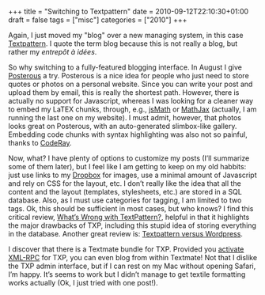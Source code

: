 +++
title = "Switching to Textpattern"
date = 2010-09-12T22:10:30+01:00
draft = false
tags = ["misc"]
categories = ["2010"]
+++

Again, I just moved my "blog" over a new managing system, in this case [Textpattern](http://textpattern.com/). I quote the term blog because this is not really a blog, but rather my *entrepôt à idées*.

<!--more-->

So why switching to a fully-featured blogging interface. In August I give [Posterous](http://posterous.com/) a try. Posterous is a nice idea for people who just need to store quotes or photos on a personal website. Since you can write your post and upload them by email, this is really the shortest path. However, there is actually no support for Javascript, whereas I was looking for a cleaner way to embed my LaTEX chunks, through, e.g., [jsMath](http://www.math.union.edu/~dpvc/jsMath/) or [MathJax](http://www.mathjax.org/) (actually, I am running the last one on my website). I must admit, however, that photos looks great on Posterous, with an auto-generated slimbox-like gallery. Embedding code chunks with syntax highlighting was also not so painful, thanks to [CodeRay](http://coderay.rubychan.de/).

Now, what? I have plenty of options to customize my posts (I’ll summarize some of them later), but I feel like I am getting to keep on my old habbits: just use links to my [Dropbox](http://www.dropbox.com/) for images, use a minimal amount of Javascript and rely on CSS for the layout, etc. I don’t really like the idea that all the content and the layout (templates, stylesheets, etc.) are stored in a SQL database. Also, as I must use categories for tagging, I am limited to two tags. Ok, this should be sufficient in most cases, but who knows? I find this critical review, [What’s Wrong with TextPattern?](http://scott.yang.id.au/2006/03/whats-wrong-with-textpattern/), helpful in that it highlights the major drawbacks of TXP, including this stupid idea of storing everything in the database. Another great review is: [Textpattern versus Wordpress](http://txpmag.com/article/textpattern-versus-wordpress).

I discover that there is a Textmate bundle for TXP. Provided you [activate XML-RPC](http://textpattern.com/download-rpc) for TXP, you can even blog from within Textmate! Not that I dislike the TXP admin interface, but if I can rest on my Mac without opening Safari, I’m happy. It’s seems to work but I didn’t manage to get textile formatting works actually (Ok, I just tried with one post!).
